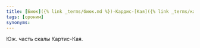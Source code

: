```yaml
---
title: [Биюк]({% link _terms/биюк.md %})-Кардис-[Кая]({% link _terms/кая.md %})
tags: [ороним]
synonyms:
---
```


Юж. часть скалы Картис-Кая.
